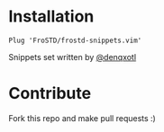 # Installation
```vim
Plug 'FroSTD/frostd-snippets.vim'
```

Snippets set written by [@denqxotl](http://github.com/denis-papushaev)

# Contribute
Fork this repo and make pull requests :)
